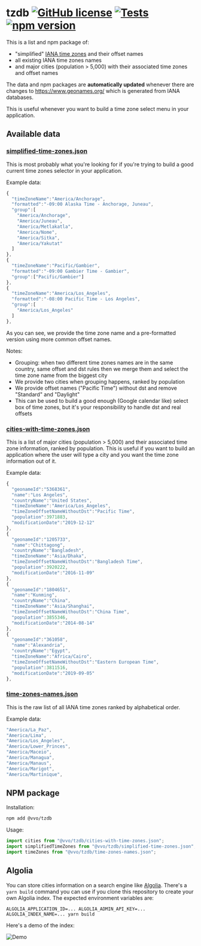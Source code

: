 # tzdb [![GitHub license](https://img.shields.io/github/license/vvo/tzdb?style=flat)](https://github.com/vvo/tzdb/blob/master/LICENSE) [![Tests](https://github.com/vvo/tzdb/workflows/CI/badge.svg)](https://github.com/vvo/tzdb/actions) [![npm version](https://badge.fury.io/js/%40vvo%2Ftzdb.svg)](https://www.npmjs.com/package/@vvo/tzdb)

This is a list and npm package of:

- "simplified" [IANA time zones](https://www.iana.org/time-zones) and their offset names
- all existing IANA time zones names
- and major cities (population > 5,000) with their associated time zones and offset names

The data and npm packages are **automatically updated** whenever there are changes to https://www.geonames.org/ which is generated from IANA databases.

This is useful whenever you want to build a time zone select menu in your application.

## Available data

### [simplified-time-zones.json](./simplified-time-zones.json)

This is most probably what you're looking for if you're trying to build a good current time zones selector in your application.

Example data:

```js
{
  "timeZoneName":"America/Anchorage",
  "formatted":"-09:00 Alaska Time - Anchorage, Juneau",
  "group":[
    "America/Anchorage",
    "America/Juneau",
    "America/Metlakatla",
    "America/Nome",
    "America/Sitka",
    "America/Yakutat"
  ]
},
{
  "timeZoneName":"Pacific/Gambier",
  "formatted":"-09:00 Gambier Time - Gambier",
  "group":["Pacific/Gambier"]
},
{
  "timeZoneName":"America/Los_Angeles",
  "formatted":"-08:00 Pacific Time - Los Angeles",
  "group":[
    "America/Los_Angeles"
  ]
},
```

As you can see, we provide the time zone name and a pre-formatted version using more common offset names.

Notes:

- Grouping: when two different time zones names are in the same country, same offset and dst rules then we merge them and select the time zone name from the biggest city
- We provide two cities when grouping happens, ranked by population
- We provide offset names ("Pacific Time") without dst and remove "Standard" and "Daylight"
- This can be used to build a good enough (Google calendar like) select box of time zones, but it's your responsibility to handle dst and real offsets

### [cities-with-time-zones.json](./cities-with-time-zones.json)

This is a list of major cities (population > 5,000) and their associated time zone information, ranked by population. This is useful if you want to build an application where the user will type a city and you want the time zone information out of it.

Example data:

```js
{
  "geonameId":"5368361",
  "name":"Los Angeles",
  "countryName":"United States",
  "timeZoneName":"America/Los_Angeles",
  "timeZoneOffsetNameWithoutDst":"Pacific Time",
  "population":3971883,
  "modificationDate":"2019-12-12"
},
{
  "geonameId":"1205733",
  "name":"Chittagong",
  "countryName":"Bangladesh",
  "timeZoneName":"Asia/Dhaka",
  "timeZoneOffsetNameWithoutDst":"Bangladesh Time",
  "population":3920222,
  "modificationDate":"2016-11-09"
},
{
  "geonameId":"1804651",
  "name":"Kunming",
  "countryName":"China",
  "timeZoneName":"Asia/Shanghai",
  "timeZoneOffsetNameWithoutDst":"China Time",
  "population":3855346,
  "modificationDate":"2014-08-14"
},
{
  "geonameId":"361058",
  "name":"Alexandria",
  "countryName":"Egypt",
  "timeZoneName":"Africa/Cairo",
  "timeZoneOffsetNameWithoutDst":"Eastern European Time",
  "population":3811516,
  "modificationDate":"2019-09-05"
},
```

### [time-zones-names.json](./time-zones-names.json)

This is the raw list of all IANA time zones ranked by alphabetical order.

Example data:

```js
"America/La_Paz",
"America/Lima",
"America/Los_Angeles",
"America/Lower_Princes",
"America/Maceio",
"America/Managua",
"America/Manaus",
"America/Marigot",
"America/Martinique",
```

## NPM package

Installation:

```bash
npm add @vvo/tzdb
```

Usage:

```js
import cities from "@vvo/tzdb/cities-with-time-zones.json";
import simplifiedTimeZones from "@vvo/tzdb/simplified-time-zones.json";
import timeZones from "@vvo/tzdb/time-zones-names.json";
```

## Algolia

You can store cities information on a search engine like [Algolia](http://algolia.com/). There's a `yarn build` command you can use if you clone this repository to create your own Algolia index. The expected environment variables are:

```
ALGOLIA_APPLICATION_ID=... ALGOLIA_ADMIN_API_KEY=... ALGOLIA_INDEX_NAME=... yarn build
```

Here's a demo of the index:

![Demo](./demo.gif)
